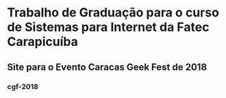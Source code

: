 # Trabalho de Graduação para o curso de Sistemas para Internet da Fatec Carapicuíba
## Site para o Evento Caracas Geek Fest de 2018
### cgf-2018
